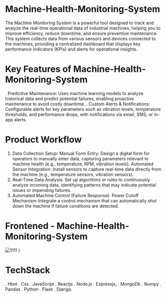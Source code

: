 # Machine-Health-Monitoring-System
The Machine Monitoring System is a powerful tool designed to track and analyze the real-time operational data of industrial machines, helping you to improve efficiency, reduce downtime, and ensure preventive maintenance. This system collects data from various sensors and devices connected to the machines, providing a centralized dashboard that displays key performance indicators (KPIs) and alerts for operational insights.

# Key Features of Machine-Health-Monitoring-System
 . Predictive Maintenance: Uses machine learning models to analyze historical data and predict potential failures, enabling proactive maintenance to avoid costly downtime.
 . Custom Alerts & Notifications: Configurable alerts for key parameters such as vibration levels, temperature thresholds, and performance drops, with notifications via email, SMS, or in-app alerts.

# Product Workflow
 1. Data Collection Setup:
    Manual Form Entry: Design a digital form for operators to manually enter data, capturing parameters relevant to machine health (e.g., temperature, RPM, vibration levels).
    Automated Sensor Integration: Install sensors to capture real-time data directly from the machine (e.g., temperature sensors, vibration sensors).
2.  Real-Time Data Analysis: Set up algorithms or rules to continuously analyze incoming data, identifying patterns that may indicate potential issues or impending failures.
3.  Automated Machine Control (Failure Response): Power Cutoff Mechanism-Integrate a control mechanism that can automatically shut down the machine if failure conditions are detected.

   # Frontened - Machine-Health-Monitoring-System
  ![1111](https://github.com/user-attachments/assets/e9a595ae-96d3-4f77-a36d-6c01c53cb271)
)
 # TechStack
 . Html
 . Css
 . JavaScript
 . Reactjs
 . Node.js
 . Expressjs,
 . MongoDb
 . Numpy
 . Pandas
 . Python
 . Flask
 . Django.
 




 

